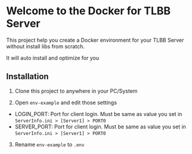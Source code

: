 # Welcome to the Docker for TLBB Server

This project help you create a Docker environment for your TLBB Server without install libs from scratch.

It will auto install and optimize for you

## Installation

1. Clone this project to anywhere in your PC/System

2. Open `env-example` and edit those settings
- LOGIN_PORT: Port for client login. Must be same as value you set in `ServerInfo.ini > [Server1] > PORT0`
- SERVER_PORT: Port for client login. Must be same as value you set in `ServerInfo.ini > [Server1] > PORT0`

3. Rename `env-example` to `.env`

